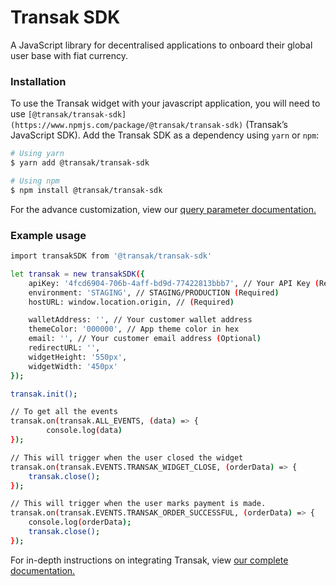# Transak SDK

A JavaScript library for decentralised applications to onboard their global user base with fiat currency.

### Installation

To use the Transak widget with your javascript application, you will need to
use `[@transak/transak-sdk](https://www.npmjs.com/package/@transak/transak-sdk)` (Transak’s JavaScript SDK). Add the
Transak SDK as a dependency using `yarn` or `npm`:

```sh
# Using yarn
$ yarn add @transak/transak-sdk

# Using npm
$ npm install @transak/transak-sdk
```

For the advance customization, view
our [query parameter documentation.](https://integrate.transak.com/Query-Parameters-9ec523df3b874ec58cef4fa3a906f238)

### Example usage

```sh
import transakSDK from '@transak/transak-sdk'

let transak = new transakSDK({
    apiKey: '4fcd6904-706b-4aff-bd9d-77422813bbb7', // Your API Key (Required)
    environment: 'STAGING', // STAGING/PRODUCTION (Required)
    hostURL: window.location.origin, // (Required)

    walletAddress: '', // Your customer wallet address
    themeColor: '000000', // App theme color in hex
    email: '', // Your customer email address (Optional)
    redirectURL: '',
    widgetHeight: '550px',
    widgetWidth: '450px'
});

transak.init();

// To get all the events
transak.on(transak.ALL_EVENTS, (data) => {
		console.log(data)
});

// This will trigger when the user closed the widget
transak.on(transak.EVENTS.TRANSAK_WIDGET_CLOSE, (orderData) => {
    transak.close();
});

// This will trigger when the user marks payment is made.
transak.on(transak.EVENTS.TRANSAK_ORDER_SUCCESSFUL, (orderData) => {
    console.log(orderData);
    transak.close();
});
```

For in-depth instructions on integrating Transak, view [our complete documentation.](https://integrate.transak.com)
